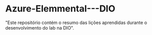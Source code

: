 # Azure-Elemmental---DIO
"Este repositório contém o resumo das lições aprendidas durante o desenvolvimento do lab na DIO".
